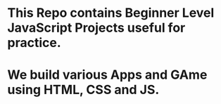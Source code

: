 # This Repo contains Beginner Level JavaScript Projects useful for practice.
# We build various Apps and GAme  using HTML, CSS and JS.

